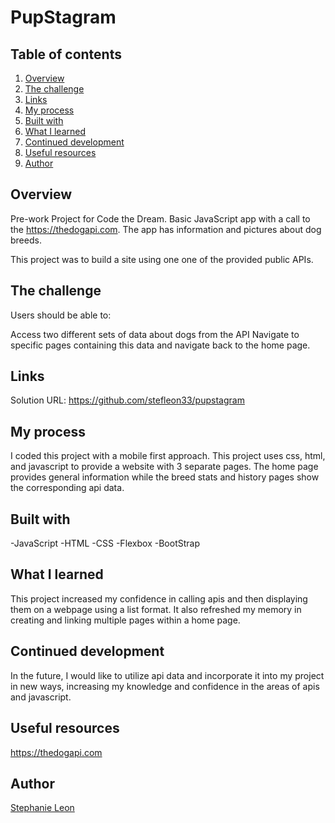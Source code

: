 # PupStagram

## Table of contents

1. [Overview](#overview)
2. [The challenge](#The_challenge)
3. [Links](#Links)
4. [My process](#My_process)
5. [Built with](#Built_with)
6. [What I learned](#What_I_learned)
7. [Continued development](#Continued_development)
8. [Useful resources](#Useful_resources)
9. [Author](#Author)

## Overview

Pre-work Project for Code the Dream. Basic JavaScript app with a call to the https://thedogapi.com. The app has information and pictures about dog breeds.

This project was to build a site using one one of the provided public APIs.

## The challenge

Users should be able to:

Access two different sets of data about dogs from the API
Navigate to specific pages containing this data and navigate back to the home page.

## Links

Solution URL: https://github.com/stefleon33/pupstagram

## My process

I coded this project with a mobile first approach. This project uses css, html, and javascript to provide a website with 3 separate pages. The home page provides general information while the breed stats and history pages show the corresponding api data.

## Built with

-JavaScript
-HTML
-CSS
-Flexbox
-BootStrap

## What I learned

This project increased my confidence in calling apis and then displaying them on a webpage using a list format. It also refreshed my memory in creating and linking multiple pages within a home page.

## Continued development

In the future, I would like to utilize api data and incorporate it into my project in new ways, increasing my knowledge and confidence in the areas of apis and javascript.

## Useful resources

https://thedogapi.com

## Author

[Stephanie Leon](https://stefleon33.github.io/portfolio-website/index.html)
